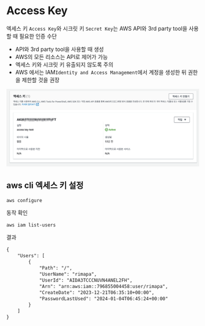 # Access Key

엑세스 키 `Access Key`와 시크릿 키 `Secret Key`는 AWS API와 3rd party tool을 사용할 때 필요한 인증 수단

- API와 3rd party tool을 사용할 때 생성
- AWS의 모든 리소스는 API로 제어가 가능
- 엑세스 키와 시크릿 키 유출되지 않도록 주의
- AWS 에서는 IAM`Identity and Access Management`에서 계정을 생성한 뒤 권한을 제한할 것을 권장

![AccessKey](../../images/AWS/AWS_ACCESS_KEY.png)

## aws cli 엑세스 키 설정

```
aws configure

```
동작 확인

```
aws iam list-users
```

결과

```
{
    "Users": [
        {
            "Path": "/",
            "UserName": "rimapa",
            "UserId": "AIDA3TCCCNUVN4ANEL2FH",
            "Arn": "arn:aws:iam::796855004458:user/rimapa",
            "CreateDate": "2023-12-21T06:35:10+00:00",
            "PasswordLastUsed": "2024-01-04T06:45:24+00:00"
        }
    ]
}
```